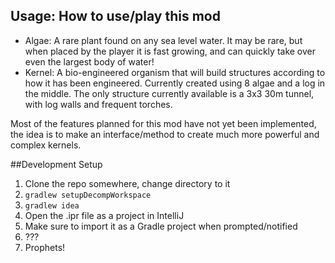 ## Usage: How to use/play this mod
- Algae: A rare plant found on any sea level water. It may be rare, but when placed by the player it is fast growing,
and can quickly take over even the largest body of water!
- Kernel: A bio-engineered organism that will build structures according to how it has been engineered. Currently created
using 8 algae and a log in the middle. The only structure currently available is a 3x3 30m tunnel, with log walls and
frequent torches.

Most of the features planned for this mod have not yet been implemented, the idea is to make an interface/method to create
much more powerful and complex kernels.

##Development Setup
1. Clone the repo somewhere, change directory to it
2. ```gradlew setupDecompWorkspace```
3. ```gradlew idea```
4. Open the .ipr file as a project in IntelliJ
5. Make sure to import it as a Gradle project when prompted/notified
6. ???
7. Prophets!